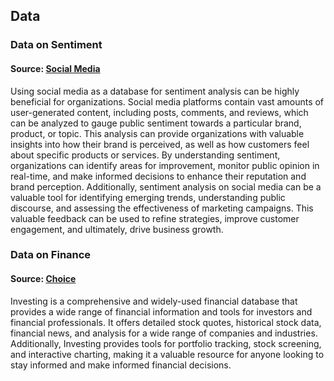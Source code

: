 ## Data
### Data on Sentiment
#### Source: [Social Media](https://guba.eastmoney.com/list,xg.html)
Using social media as a database for sentiment analysis can be highly beneficial for organizations. Social media platforms contain vast amounts of user-generated content, including posts, comments, and reviews, which can be analyzed to gauge public sentiment towards a particular brand, product, or topic. This analysis can provide organizations with valuable insights into how their brand is perceived, as well as how customers feel about specific products or services. By understanding sentiment, organizations can identify areas for improvement, monitor public opinion in real-time, and make informed decisions to enhance their reputation and brand perception. Additionally, sentiment analysis on social media can be a valuable tool for identifying emerging trends, understanding public discourse, and assessing the effectiveness of marketing campaigns. This valuable feedback can be used to refine strategies, improve customer engagement, and ultimately, drive business growth.

### Data on Finance
#### Source: [Choice](https://cn.investing.com/indices/ftse-china-a50)
Investing is a comprehensive and widely-used financial database that provides a wide range of financial information and tools for investors and financial professionals. It offers detailed stock quotes, historical stock data, financial news, and analysis for a wide range of companies and industries. Additionally, Investing provides tools for portfolio tracking, stock screening, and interactive charting, making it a valuable resource for anyone looking to stay informed and make informed financial decisions.
